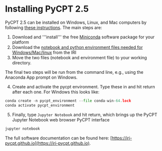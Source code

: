 # Installing PyCPT 2.5

PyCPT 2.5 can be installed on Windows, Linux, and Mac computers by following [these instructions](https://iri-pycpt.github.io/installation/). 
The main steps are: 
1. Download and '''install''' the free [Miniconda](https://docs.conda.io/projects/miniconda/en/latest/) software package for your platform 
2. Download the [notebook and python environment files needed for Windows/Mac/linux](https://iri-pycpt.github.io/installation/#pycpt-quickstart) from the IRI
3. Move the two files (notebook and environment file) to your working directory.

The final two steps will be run from the command line, e.g., using the Anaconda App prompt on Windows.   

4. Create and activate the pycpt environment. Type these in and hit return after each one.  For Windows this looks like:

```python
conda create -n pycpt_environment --file conda-win-64.lock
conda activate pycpt_environment
```

5. Finally, type `Jupyter Notebook` and hit return, which brings up the PyCPT Jupyter Notebook web browser PyCPT interface

```python
jupyter notebook
```

The full software documentation can be found here: [https://iri-pycpt.github.io](https://iri-pycpt.github.io).











     